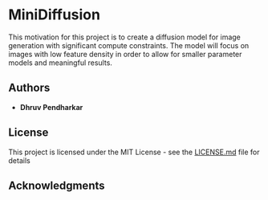 # MiniDiffusion

This motivation for this project is to create a diffusion model for image generation with significant compute constraints. The model will focus on images with low feature density in order to allow for smaller parameter models and meaningful results.

## Authors

* **Dhruv Pendharkar**

## License

This project is licensed under the MIT License - see the [LICENSE.md](LICENSE.md) file for details

## Acknowledgments



